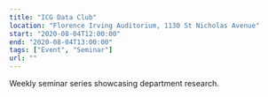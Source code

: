 ```yaml
---
title: "ICG Data Club"
location: "Florence Irving Auditorium, 1130 St Nicholas Avenue"
start: "2020-08-04T12:00:00"
end: "2020-08-04T13:00:00"
tags: ["Event", "Seminar"]
url: ""
---
```


Weekly seminar series showcasing department research.

<!-- endexcerpt -->
